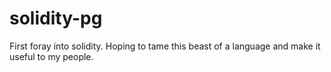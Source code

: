 # solidity-pg
First foray into solidity. Hoping to tame this beast of a language and make it useful to my people.

